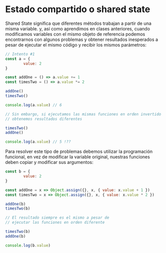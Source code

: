 # Estado compartido o shared state

Shared State significa que diferentes métodos trabajan a partir de una misma variable. y, así como aprendimos en clases anteriores, cuando modificamos variables con el mismo objeto de referencia podemos encontrarnos con algunos problemas y obtener resultados inesperados a pesar de ejecutar el mismo código y recibir los mismos parámetros:

```js
// Intento #1
const a = {
        value: 2
}

const addOne = () => a.value += 1
const timesTwo = () => a.value *= 2

addOne()
timesTwo()

console.log(a.value) // 6

// Sin embargo, si ejecutamos las mismas funciones en orden invertido
// obtenemos resultados diferentes

timesTwo()
addOne()

console.log(a.value) // 5 !??
```

Para resolver este tipo de problemas debemos utilizar la programación funcional, en vez de modificar la variable original, nuestras funciones deben copiar y modificar sus argumentos:

```js
const b = {
        value: 2
}

const addOne = x => Object.assign({}, x, { value: x.value + 1 })
const timesTwo = x => Object.assign({}, x, { value: x.value * 2 })

addOne(b)
timesTwo(b)

// El resultado siempre es el mismo a pesar de
// ejecutar las funciones en orden diferente

timesTwo(b)
addOne(b)

console.log(b.value)
```